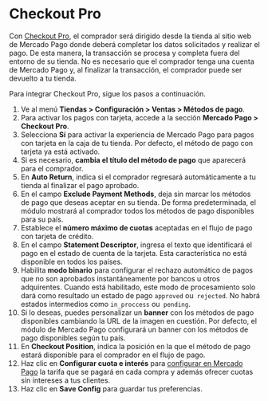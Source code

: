 # Checkout Pro 
 
Con [Checkout Pro](/developers/es/guides/checkout-pro/landing), el comprador será dirigido desde la tienda al sitio web de Mercado Pago donde deberá completar los datos solicitados y realizar el pago. De esta manera, la transacción se procesa y completa fuera del entorno de su tienda. No es necesario que el comprador tenga una cuenta de Mercado Pago y, al finalizar la transacción, el comprador puede ser devuelto a tu tienda.
 
Para integrar Checkout Pro, sigue los pasos a continuación.
 
1. Ve al menú **Tiendas > Configuración > Ventas > Métodos de pago**.
2. Para activar los pagos con tarjeta, accede a la sección **Mercado Pago > Checkout Pro**.
3. Selecciona **Sí** para activar la experiencia de Mercado Pago para pagos con tarjeta en la caja de tu tienda. Por defecto, el método de pago con tarjeta ya está activado.
4. Si es necesario, **cambia el título del método de pago** que aparecerá para el comprador.
5. En **Auto Return**, indica si el comprador regresará automáticamente a tu tienda al finalizar el pago aprobado.
6. En el campo **Exclude Payment Methods**, deja sin marcar los métodos de pago que deseas aceptar en su tienda. De forma predeterminada, el módulo mostrará al comprador todos los métodos de pago disponibles para su país.
7. Establece el **número máximo de cuotas** aceptadas en el flujo de pago con tarjeta de crédito.
8. En el campo **Statement Descriptor**, ingresa el texto que identificará el pago en el estado de cuenta de la tarjeta. Esta característica no está disponible en todos los países.
9. Habilita **modo binario** para configurar el rechazo automático de pagos que no son aprobados instantáneamente por bancos u otros adquirentes. Cuando está habilitado, este modo de procesamiento solo dará como resultado un estado de pago `approved` ou` rejected`. No habrá estados intermedios como `in_proccess` ou` pending`.
10. Si lo deseas, puedes personalizar un **banner** con los métodos de pago disponibles cambiando la URL de la imagen en cuestión. Por defecto, el módulo de Mercado Pago configurará un banner con los métodos de pago disponibles según tu país.
11. En **Checkout Position**, indica la posición en la que el método de pago estará disponible para el comprador en el flujo de pago.
12. Haz clic en **Configurar cuota e interés** para [configurar en Mercado Pago](https://www.mercadopago.com.ar/costs-section#from-section=menu) la tarifa que se pagará en cada compra y además ofrecer cuotas sin intereses a tus clientes.
13. Haz clic en **Save Config** para guardar tus preferencias.